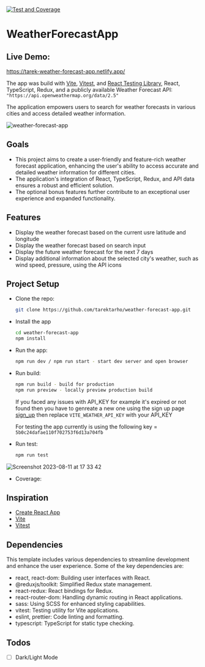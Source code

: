 [![Test and Coverage](https://github.com/tarektarho/weather-forecast-app/actions/workflows/main.yml/badge.svg)](https://github.com/tarektarho/weather-forecast-app/actions/workflows/main.yml)


# WeatherForecastApp

## Live Demo: 
https://tarek-weather-forecast-app.netlify.app/


The app was build with [Vite](https://vitejs.dev/), [Vitest](https://vitest.dev/), and [React Testing Library](https://github.com/testing-library/react-testing-library), React, TypeScript, Redux, and a publicly available Weather Forecast API: `"https://api.openweathermap.org/data/2.5"`

The application empowers users to search for weather forecasts in various cities and access detailed weather information.


![weather-forecast-app](https://github.com/tarektarho/weather-forecast-app/assets/18512695/890af764-a13f-4dc4-adc4-c456785029b7)



## Goals

- This project aims to create a user-friendly and feature-rich weather forecast application, enhancing the user's ability to access accurate and detailed weather information for different cities.
- The application's integration of React, TypeScript, Redux, and API data ensures a robust and efficient solution.
- The optional bonus features further contribute to an exceptional user experience and expanded functionality.

## Features
- Display the weather forecast based on the current usre latitude and longitude
- Display the weather forecast based on search input
- Display the future weather forecast for the next 7 days
- Display additional information about the selected city's weather, such as wind speed, pressure, using the API icons

## Project Setup

- Clone the repo:
  ```sh
  git clone https://github.com/tarektarho/weather-forecast-app.git
  ```

- Install the app
  ```sh
  cd weather-forecast-app
  npm install
  ```
- Run the app:
  ```sh
  npm run dev / npm run start - start dev server and open browser
  ```

- Run build:
  ```sh
  npm run build - build for production
  npm run preview - locally preview production build
  ```

  If you faced any issues with API_KEY for example it's expired or not found then you have to genreate a new one using the sign up page [sign_up](https://home.openweathermap.org/users/sign_up)
  then replace `VITE_WEATHER_API_KEY` with your API_KEY

  For testing the app currently is using the following key = `5b0c24dafae110f702753f6d13a704fb`

- Run test:
  ```sh
  npm run test
  ```
![Screenshot 2023-08-11 at 17 33 42](https://github.com/tarektarho/weather-forecast-app/assets/18512695/9cee7be4-8d41-45bb-8631-d2c18d332901)


- Coverage:
  

## Inspiration

- [Create React App](https://github.com/facebook/create-react-app/tree/main/packages/cra-template)
- [Vite](https://github.com/vitejs/vite/tree/main/packages/create-vite/template-react)
- [Vitest](https://github.com/vitest-dev/vitest/tree/main/examples/react-testing-lib)

## Dependencies
This template includes various dependencies to streamline development and enhance the user experience. Some of the key dependencies are:

 - react, react-dom: Building user interfaces with React.
 - @reduxjs/toolkit: Simplified Redux state management.
 - react-redux: React bindings for Redux.
 - react-router-dom: Handling dynamic routing in React applications.
 - sass: Using SCSS for enhanced styling capabilities.
 - vitest: Testing utility for Vite applications.
 - eslint, prettier: Code linting and formatting.
 - typescript: TypeScript for static type checking.



## Todos

- [ ] Dark/Light Mode
